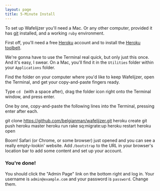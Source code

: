 ```yaml
---
layout: page
title: 5-Minute Install
---
```


To set up Wafelijzer you'll need a Mac. Or any other computer, provided it has [git](http://git-scm.com/downloads) installed, and a working `ruby` environment. 

First off, you'll need a free [Heroku](https://www.heroku.com/) account and to install the [Heroku toolbelt](https://toolbelt.heroku.com/).

We're gonna have to use the Terminal real quick, but only just this once. And it's easy, I swear. On a Mac, you'll find it in the `Utilities` folder within your `Applications` folder. 

Find the folder on your computer where you'd like to keep Wafelijzer, open the Terminal, and get your copy-and-paste fingers ready.

Type `cd ` (with a space after), drag the folder icon right onto the Terminal window, and press enter.

One by one, copy-and-paste the following lines into the Terminal, pressing enter after each.

  git clone https://github.com/belgianman/wafelijzer.git
  heroku create
  git push heroku master
  heroku run rake sq:migrate:up
  heroku restart
  heroku open

Boom! Safari (or Chrome, or some browser) just opened and you can see a really empty-lookin' website. Add `/bootstrap` to the URL in your browser's location bar to add some content and set up your account.

### You're done!

You should click the "Admin Page" link on the bottom right and log in. Your username is `admin@example.com` and your password is `password`. Change them.